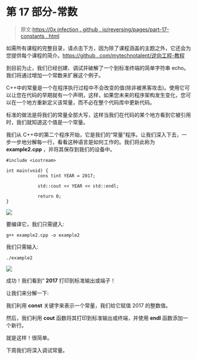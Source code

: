 # 第 17 部分-常数

> 原文:[https://0x infection . github . io/reversing/pages/part-17-constants . html](https://0xinfection.github.io/reversing/pages/part-17-constants.html)

如需所有课程的完整目录，请点击下方，因为除了课程涵盖的主题之外，它还会为您提供每个课程的简介。[https://github . com/mytechnotalent/逆向工程-教程](https://github.com/mytechnotalent/Reverse-Engineering-Tutorial)

到目前为止，我们已经创建、调试并破解了一个到标准终端的简单字符串 echo。我们将通过增加一个常数来扩展这个例子。

C++中的常量是一个在程序执行过程中不会改变的值(除非被黑客攻击)。使用它可以让您在代码的早期就有一个声明，这样，如果您未来的程序架构发生变化，您可以在一个地方重新定义该常量，而不必在整个代码库中更新代码。

标准的做法是将我们的常量全部大写，这样当我们在代码的某个地方看到它被引用时，我们就知道这个值是一个常量。

我们从 C++中的第二个程序开始，它是我们的“常量”程序。让我们深入下去，一步一步地分解每一行，看看这种语言是如何工作的。我们将此称为 **example2.cpp** ，并将其保存到我们的设备中。

```
#include <iostream>

int main(void) {
            cons tint YEAR = 2017;

            std::cout << YEAR << std::endl;

            return 0;
}

```

![](../Images/794cc0db0602e800914d28a785d4d174.png)

要编译它，我们只需键入:

```
g++ example2.cpp -o example2

```

我们只需输入:

```
./example2

```

![](../Images/f0c3d41bdda1a00618bbd73f87fadb17.png)

成功！我们看到“ **2017** 打印到标准输出或端子！

让我们来分解一下:

我们利用 **const** 关键字来表示一个常量，我们给它赋值 2017 的整数值。

然后，我们利用 **cout** 函数将其打印到标准输出或终端，并使用 **endl** 函数添加一个新行。

就是这样！很简单。

下周我们将深入调试常量。